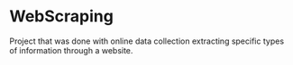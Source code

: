 # WebScraping
Project that was done with online data collection extracting specific types of information through a website. 
